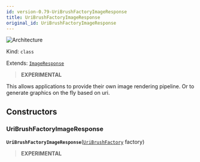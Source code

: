 ```yaml
---
id: version-0.79-UriBrushFactoryImageResponse
title: UriBrushFactoryImageResponse
original_id: UriBrushFactoryImageResponse
---
```


![Architecture](https://img.shields.io/badge/architecture-new_only-blue)

Kind: `class`

Extends: [`ImageResponse`](ImageResponse)

> **EXPERIMENTAL**

This allows applications to provide their own image rendering pipeline. Or to generate graphics on the fly based on uri.

## Constructors
### UriBrushFactoryImageResponse
 **`UriBrushFactoryImageResponse`**([`UriBrushFactory`](UriBrushFactory) factory)

> **EXPERIMENTAL**

